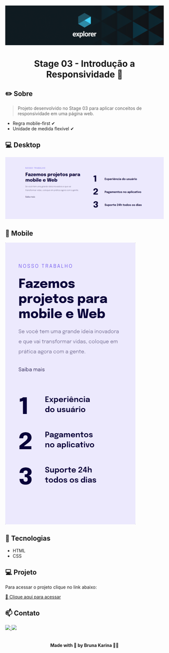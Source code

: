 ![preview](./images/explorer.png)

  <h1 align="center">Stage 03 - Introdução a Responsividade 🎨</h1>

## ✏️ Sobre

> Projeto desenvolvido no Stage 03 para aplicar conceitos de responsividade em uma página web.

 - Regra mobile-first ✔
 - Unidade de medida flexível ✔

## 💻 Desktop

![preview](./images/desktop.png)

## 📲 Mobile
![preview](./images/mobile.png)

## 🚀 Tecnologias

- HTML
- CSS

## 💻 Projeto

Para acessar o projeto clique no link abaixo:

[🔗 Clique aqui para acessar](https://brunakarina.github.io./projeto-04/)

## 📫 Contato

<div>
  <a href="https://www.linkedin.com/in/brunakarina/" target="_blank">
    <img src="https://img.shields.io/badge/LinkedIn-0077B5?style=for-the-badge&logo=linkedin&logoColor=white">
  </a>
  <a href="mailto:brubskarina@gmail.com" target="_blank">
    <img src="https://img.shields.io/badge/Gmail-D14836?style=for-the-badge&logo=gmail&logoColor=white">
  </a>
</div>

</br>

<h4 align="center">Made with 💙 by Bruna Karina 👋🏻</h4>